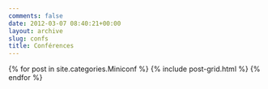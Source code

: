 ```yaml
---
comments: false
date: 2012-03-07 08:40:21+00:00
layout: archive
slug: confs
title: Conférences
---
```


<div class="tiles">
{% for post in site.categories.Miniconf %}
{% include post-grid.html %}
{% endfor %}
</div><!-- /.tiles -->

